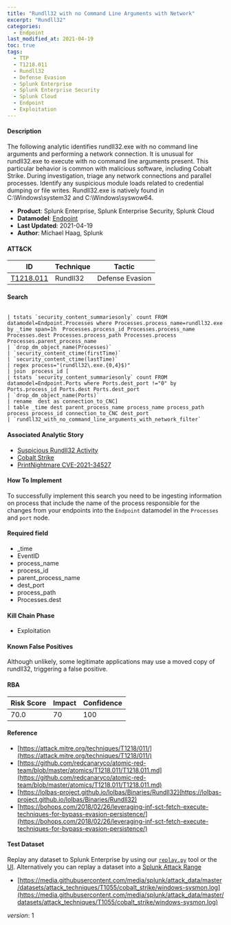 ```yaml
---
title: "Rundll32 with no Command Line Arguments with Network"
excerpt: "Rundll32"
categories:
  - Endpoint
last_modified_at: 2021-04-19
toc: true
tags:
  - TTP
  - T1218.011
  - Rundll32
  - Defense Evasion
  - Splunk Enterprise
  - Splunk Enterprise Security
  - Splunk Cloud
  - Endpoint
  - Exploitation
---
```




#### Description

The following analytic identifies rundll32.exe with no command line arguments and performing a network connection. It is unusual for rundll32.exe to execute with no command line arguments present. This particular behavior is common with malicious software, including Cobalt Strike. During investigation, triage any network connections and parallel processes. Identify any suspicious module loads related to credential dumping or file writes. Rundll32.exe is natively found in C:\Windows\system32 and C:\Windows\syswow64.

- **Product**: Splunk Enterprise, Splunk Enterprise Security, Splunk Cloud
- **Datamodel**: [Endpoint](https://docs.splunk.com/Documentation/CIM/latest/User/Endpoint)
- **Last Updated**: 2021-04-19
- **Author**: Michael Haag, Splunk


#### ATT&CK

| ID          | Technique   | Tactic       |
| ----------- | ----------- |--------------|
| [T1218.011](https://attack.mitre.org/techniques/T1218/011/) | Rundll32 | Defense Evasion |


#### Search

```

| tstats `security_content_summariesonly` count FROM datamodel=Endpoint.Processes where Processes.process_name=rundll32.exe by _time span=1h  Processes.process_id Processes.process_name Processes.dest Processes.process_path Processes.process Processes.parent_process_name 
| `drop_dm_object_name(Processes)` 
| `security_content_ctime(firstTime)` 
| `security_content_ctime(lastTime)` 
| regex process="(rundll32\.exe.{0,4}$)" 
| join  process_id [
| tstats `security_content_summariesonly` count FROM datamodel=Endpoint.Ports where Ports.dest_port !="0" by Ports.process_id Ports.dest Ports.dest_port
| `drop_dm_object_name(Ports)` 
| rename  dest as connection_to_CNC] 
| table _time dest parent_process_name process_name process_path process process_id connection_to_CNC dest_port 
| `rundll32_with_no_command_line_arguments_with_network_filter`
```

#### Associated Analytic Story
* [Suspicious Rundll32 Activity](_stories/suspicious_rundll32_activity)
* [Cobalt Strike](_stories/cobalt_strike)
* [PrintNightmare CVE-2021-34527](_stories/printnightmare_cve-2021-34527)


#### How To Implement
To successfully implement this search you need to be ingesting information on process that include the name of the process responsible for the changes from your endpoints into the `Endpoint` datamodel in the `Processes` and `port` node.

#### Required field
* _time
* EventID
* process_name
* process_id
* parent_process_name
* dest_port
* process_path
* Processes.dest


#### Kill Chain Phase
* Exploitation


#### Known False Positives
Although unlikely, some legitimate applications may use a moved copy of rundll32, triggering a false positive.



#### RBA

| Risk Score  | Impact      | Confidence   |
| ----------- | ----------- |--------------|
| 70.0 | 70 | 100 |



#### Reference

* [https://attack.mitre.org/techniques/T1218/011/](https://attack.mitre.org/techniques/T1218/011/)
* [https://github.com/redcanaryco/atomic-red-team/blob/master/atomics/T1218.011/T1218.011.md](https://github.com/redcanaryco/atomic-red-team/blob/master/atomics/T1218.011/T1218.011.md)
* [https://lolbas-project.github.io/lolbas/Binaries/Rundll32](https://lolbas-project.github.io/lolbas/Binaries/Rundll32)
* [https://bohops.com/2018/02/26/leveraging-inf-sct-fetch-execute-techniques-for-bypass-evasion-persistence/](https://bohops.com/2018/02/26/leveraging-inf-sct-fetch-execute-techniques-for-bypass-evasion-persistence/)



#### Test Dataset
Replay any dataset to Splunk Enterprise by using our [`replay.py`](https://github.com/splunk/attack_data#using-replaypy) tool or the [UI](https://github.com/splunk/attack_data#using-ui).
Alternatively you can replay a dataset into a [Splunk Attack Range](https://github.com/splunk/attack_range#replay-dumps-into-attack-range-splunk-server)

* [https://media.githubusercontent.com/media/splunk/attack_data/master/datasets/attack_techniques/T1055/cobalt_strike/windows-sysmon.log](https://media.githubusercontent.com/media/splunk/attack_data/master/datasets/attack_techniques/T1055/cobalt_strike/windows-sysmon.log)


_version_: 1